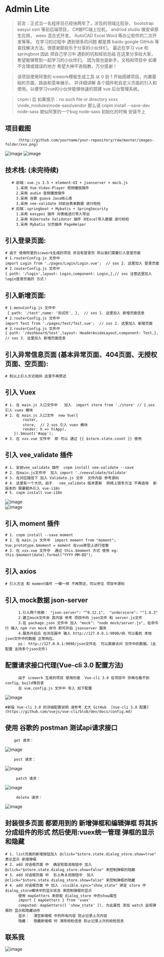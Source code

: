 # Admin Lite
> 前言：正式当一名程序员已经快两年了，涉及的领域比较杂，
bootstrap easyui ssm 等前后端项目，
C#做PC端上位机，
andriod studio 做安卓原生应用，
weex 混合式开发，
AutoCAD Excel Word 等办公软件的二次开发等等。
在学习的过程中 遇到很多的问题 都是靠 baidu google GitHub 等查找解决方法。很感谢那些乐于分享的小伙伴们。
最近在学习 vue 和 springboot 因此 把自己学习中 遇到的坑和经验总结 在这里分享给大家，希望能够帮到一起学习的小伙伴们。
因为我也是新手，文档和项目中 如果不合理或错误的地方 希望大神不吝指教，万分感谢！

> 该项目使用阿里的 icework模板生成工具 从 0 到 1 开始搭建项目，内置基础的页面，路由和菜单展示。
   并详细讲解 各个插件和自定义页面的引入和使用。以便学习vue的小伙伴能够快速的搭建 vue 后台管理系统。

> cnpm i 后  如果提示：no such file or directory  xxxx \node_modules\node-sass\vendor
 那么请  cnpm install --save-dev node-sass   貌似阿里的一个bug  node-sass 初始化的时候 安装不上
 
 
## 项目截图
          (http://github.com/yourname/your-repository/raw/master/images-folder/xxx.png)
   ![image](https://github.com/yangfancoming/Vue_Ice_Learning/raw/master/Screenshots/all1.png)
   ![image](https://github.com/yangfancoming/Vue_Ice_Learning/raw/master/Screenshots/all_add.png)

   ##  技术栈: (未完待续)
       # 前端：vue.js 2.5 + element-UI + jsonserver + mock.js
         1.采用 Vue-Video-Player 视频播放插件
         2.采用 audio 音频播放插件
         3.采用 谷歌 guava Java核心库
         3.采用 vee-validate 对前台表单数据 进行校检
       # 后端：springboot + Mybatis + SpringSecurity
         1.采用 easypoi 插件 对表格进行导入导出 
         2.采用 Hibernate Validator 插件 对Excel导入数据 进行校检
         3.采用 Mybatis 分页插件 PageHelper


  ##  引入登录页面:
    # 由于 使用阿里的icework生成的项目 并没有登录页 所以我们需要引入登录页面
    # 1.routerConfig.js 文件中  
    import Login from './pages/Login/Login.vue';  // sos 2. 这里加入 登录页面
    # 2.routerConfig.js 文件中
    { path: '/login',layout: Login,component: Login,},// sos 注意这里加入 login登录页面的 方式！

  ##  引入新增页面:
    # 1.menuConfig.js 文件中 
     { path: '/test',name: '测试页', },  // sos 1. 这里加入 新增页面信息
    # 2.routerConfig.js 文件中  
    import Test from './pages/Test/Test.vue';  // sos 2. 这里加入 新增页面
    # 3.routerConfig.js 文件中
    { path: '/dashboard/test',layout: HeaderAsideLayout,component: Test,},  // sos 3. 这里加入 新增页面信息
    
  ##  引入异常信息页面 (基本异常页面、404页面、无授权页面、空页面):
    # 和以上引入方式相同 这里不再赘述

  ##  引入 Vuex
    # 1. 在 main.js 入口文件中   加入  import store from './store' // 1.sos 引入 vuex 模块
    # 2. 在 main.js 入口文件  new Vue({
            router,
            store,  // 2.sos 引入 vuex 模块
            render: h => h(App),
        }).$mount('#app');
    # 3. 在 xxx.vue 文件中  即 可以 通过 {{ $store.state.count }} 使用
  ##  引入 vee_validate 插件
    # 1. 安装vee_validate 插件  cnpm install vee-validate --save
    # 2. 在main.js文件中  加入 import './veevalidate/Validate' 
    # 3. 在对应路径下 加入 Validate.js 文件  文件内容 参考源码
    # 4. 这里有一个大坑，由于   vee_validate 版本更新  网络上很多方法 不再适用  新版本的 需要额外引入 vue-i18n  
    # 5. cnpm install vue-i18n
   ![image](https://github.com/yangfancoming/Vue_Ice_Learning/raw/master/Screenshots/validate1.png)    
   ![image](https://github.com/yangfancoming/Vue_Ice_Learning/raw/master/Screenshots/validate2.png)    
  ##  引入 moment 插件
    # 1. cnpm install --save moment
    # 2. 在 main.js 文件中  import moment from "moment"; Vue.prototype.$moment = moment 在vue原型上进行挂载
    # 3. 在 xxx.vue 文件中  通过 this.$moment 方式 使用 eg: this.$moment(date).format("YYYY-MM-DD");

  ##  引入 axios 
    # 引入方法 和 moment插件 一模一样 不再赘述，可以参见 项目中源码   
      
  ##  引入 mock数据  json-server
          1.引入两个依赖： "json-server": "^0.12.1",  "underscore": "^1.8.3"
          2.建立mock文件夹 其内容 参考 项目中的 json文件 和 server.js文件
          3.在 package.json 文件中 加入 "mock": "node mock/server.js", 在命令行 输入 npm run mock 命令 即可开启 jsonserver 服务
          4.服务开启后 在浏览器中 输入 http://127.0.0.1:9090/db 可以看到 本地json文件中的数据 正常响应。
          ps： http://127.0.0.1:9090/json文件名  可以直接访问 文件中的数据。(此配置 支持多个json文件)
          
   ##  配置请求接口代理(Vue-cli 3.0 配置方法) 
          由于 icework 生成的项目 使用的是  Vue-cli 3.0 在项目中 你再也看不到config、build等目录
          在 vue.config.js 文件中 写入 如下配置
          
   ![image](https://github.com/yangfancoming/Vue_Ice_Learning/raw/master/Screenshots/2.png)
   
   ```
  #新版 Vue-cli 3.0 的详细配置说明 请参考 尤大 GitHub  [Vue-cli 3.0 配置](https://github.com/vuejs/vue-cli/blob/dev/docs/config.md)
   ```
  ##  使用 谷歌的 postman 测试api请求接口 
        get 请求：
   ![image](https://github.com/yangfancoming/Vue_Ice_Learning/raw/master/Screenshots/all_get.png)
   
        post 请求：
   ![image](https://github.com/yangfancoming/Vue_Ice_Learning/raw/master/Screenshots/all_post.png)   
   
         patch 请求：
   ![image](https://github.com/yangfancoming/Vue_Ice_Learning/raw/master/Screenshots/all_patch.png)      
   
         delete 请求：
   ![image](https://github.com/yangfancoming/Vue_Ice_Learning/raw/master/Screenshots/all_delete.png)   
  ##  封装很多页面 都要用到的 新增弹框和编辑弹框 将其拆分成组件的形式  然后使用:vuex统一管理 弹框的显示和隐藏
    # 1. list页面的新增按钮加入 @click="$store.state.dialog_store.show=true"   表示显示 新增弹框
    # 2. add 对话框页面 中  确定和取消按钮中 加入   @click="$store.state.dialog_store.show=false" 来控制弹框的隐藏
    # 3. add 对话框页面 中  右上角关闭按钮中  加入  @click="$store.state.dialog_store.show=false" 来控制弹框的隐藏
    # 4. add 对话框页面 中 加入 :visible.sync="show_state" 绑定 store 中dialog_store模块中的显示状态 来控制弹框的显示
          使用 mapGetters 来获取 dialog_store 中的show属性   
          import { mapGetters } from 'vuex' 
          computed: mapGetters([ 'show_state' ]), 为此属性 添加 watch 监视弹框的 显示和隐藏动作
          显示：  清空新增框 中的所有内容 防止记录上次内容
          隐藏：  隐藏新增框 时 清除校检信息 防止记录上次的校检信息

  ##  联系我
   ![image](https://github.com/yangfancoming/Vue_Ice_Learning/raw/master/Screenshots/me.png)
        

